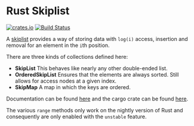 Rust Skiplist
=============

[![crates.io](https://img.shields.io/crates/v/skiplist.svg)](https://crates.io/crates/skiplist)
[![Build Status](https://travis-ci.org/JP-Ellis/rust-skiplist.svg?branch=master)](https://travis-ci.org/JP-Ellis/rust-skiplist)

A [skiplist](http://en.wikipedia.org/wiki/Skip_list) provides a way of storing
data with `log(i)` access, insertion and removal for an element in the `i`th position.

There are three kinds of collections defined here:
- **SkipList**  This behaves like nearly any other double-ended list.
- **OrderedSkipList**  Ensures that the elements are always sorted.  Still
  allows for access nodes at a given index.
- **SkipMap**  A map in which the keys are ordered.

Documentation can be found
[here](https://jp-ellis.github.io/rust-skiplist/skiplist/) and the cargo crate
can be found [here](https://crates.io/crates/skiplist).

The various `range` methods only work on the nightly version of Rust and
consequently are only enabled with the `unstable` feature.
